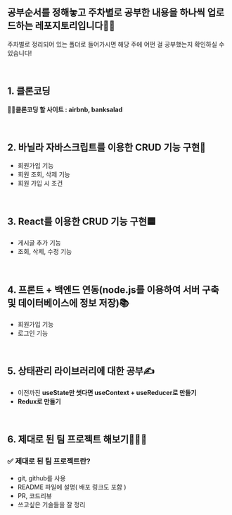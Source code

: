 ## 공부순서를 정해놓고 주차별로 공부한 내용을 하나씩 업로드하는 레포지토리입니다🙆‍♀️

주차별로 정리되어 있는 폴더로 들어가시면 해당 주에 어떤 걸 공부했는지 확인하실 수 있습니다!

</br>

## 1. 클론코딩
**👨‍💻클론코딩 할 사이트 : airbnb, banksalad**

</br>

## 2. 바닐라 자바스크립트를 이용한 CRUD 기능 구현🍌

- 회원가입 기능
- 회원 조회, 삭제 기능
- 회원 가입 시 조건

</br>

## 3. React를 이용한 CRUD 기능 구현🟦

- 게시글 추가 기능
- 조회, 삭제, 수정 기능

</br>

## 4. 프론트 + 백엔드 연동(node.js를 이용하여 서버 구축 및 데이터베이스에 정보 저장)📚

- 회원가입 기능
- 로그인 기능 

</br>

## 5. 상태관리 라이브러리에 대한 공부✍
- 이전까진 **useState만 썻다면 useContext + useReducer로 만들기**
- **Redux로 만들기**

</br>

## 6. 제대로 된 팀 프로젝트 해보기👨‍👨‍👦

### ✅ 제대로 된 팀 프로젝트란?
- git, github를 사용
- README 파일에 설명( 배포 링크도 포함 )
- PR, 코드리뷰
- 쓰고싶은 기술들을 잘 정리
